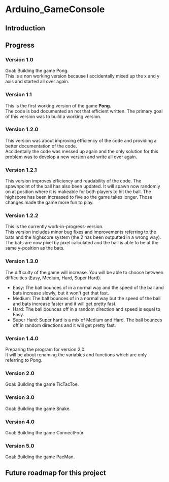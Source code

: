 # Arduino_GameConsole

## Introduction

## Progress

### Version 1.0
Goal: Building the game Pong.  
This is a non working version because I accidentally mixed up the x and y axis and started all over again.

### Version 1.1
This is the first working version of the game **Pong**.  
The code is bad documented an not that efficient written. The primary goal of this version was to build a working version.

### Version 1.2.0
This version was about improving efficiency of the code and providing a better documentation of the code.  
Accidentally the code was messed up again and the only solution for this problem was to develop a new version and write all over again.

### Version 1.2.1
This version improves efficiency and readability of the code. The spawnpoint of the ball has also been updated. It will spawn now randomly on at position where it is makeable for both players to hit the ball. The highscore has been increased to five so the game takes longer. Those changes made the game more fun to play.

### Version 1.2.2
This is the currently work-in-progress-version.  
This version includes minor bug fixes and improvements referring to the bats and the highscore system (the 2 has been outputted in a wrong way). The bats are now pixel by pixel calculated and the ball is able to be at the same y-position as the bats.

### Version 1.3.0
The difficulty of the game will increase. You will be able to choose between difficulties (Easy, Medium, Hard, Super Hard).  
- Easy: The ball bounces of in a normal way and the speed of the ball and bats increase slowly, but it won't get that fast.
- Medium: The ball bounces of in a normal way but the speed of the ball and bats increase faster and it will get pretty fast.
- Hard: The ball bounces off in a random direction and speed is equal to Easy.
- Super Hard: Super hard is a mix of Medium and Hard. The ball bounces off in random directions and it will get pretty fast.

### Version 1.4.0
Preparing the program for version 2.0.  
It will be about renaming the variables and functions which are only referring to Pong.

### Version 2.0
Goal: Building the game TicTacToe.

### Version 3.0
Goal: Building the game Snake.

### Version 4.0
Goal: Building the game ConnectFour.

### Version 5.0
Goal: Building the game PacMan.

## Future roadmap for this project











